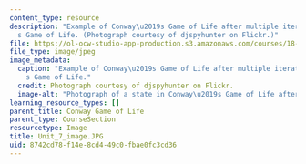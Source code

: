 ```yaml
---
content_type: resource
description: "Example of Conway\u2019s Game of Life after multiple iterations of Conway\u2019\
  s Game of Life. (Photograph courtesy of djspyhunter on Flickr.)"
file: https://ol-ocw-studio-app-production.s3.amazonaws.com/courses/18-s997-introduction-to-matlab-programming-fall-2011/8742cd78f14e8cd449c0fbae0fc3cd36_Unit_7_image.JPG
file_type: image/jpeg
image_metadata:
  caption: "Example of Conway\u2019s Game of Life after multiple iterations of Conway\u2019\
    s Game of Life."
  credit: Photograph courtesy of djspyhunter on Flickr.
  image-alt: "Photograph of a state in Conway\u2019s Game of Life after multiple iterations."
learning_resource_types: []
parent_title: Conway Game of Life
parent_type: CourseSection
resourcetype: Image
title: Unit_7_image.JPG
uid: 8742cd78-f14e-8cd4-49c0-fbae0fc3cd36
---
```

